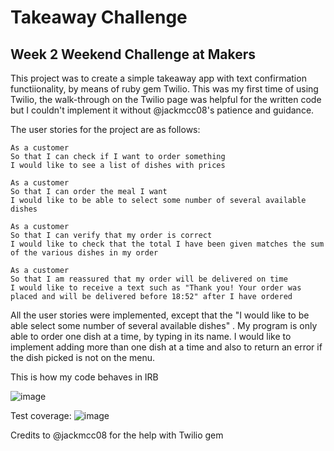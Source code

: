# Takeaway Challenge 

## Week 2 Weekend Challenge at Makers

This project was to create a simple takeaway app with text confirmation functiionality, by means of ruby gem Twilio.
This was my first time of using Twilio, the walk-through on the Twilio page was helpful for the written code but I couldn't implement it without @jackmcc08's patience and guidance.

The user stories for the project are as follows: 

```
As a customer
So that I can check if I want to order something
I would like to see a list of dishes with prices

As a customer
So that I can order the meal I want
I would like to be able to select some number of several available dishes

As a customer
So that I can verify that my order is correct
I would like to check that the total I have been given matches the sum of the various dishes in my order

As a customer
So that I am reassured that my order will be delivered on time
I would like to receive a text such as "Thank you! Your order was placed and will be delivered before 18:52" after I have ordered
```

All the user stories were implemented, except that the "I would like to be able select some number of several available dishes" . My program is only able to order one dish at a time, by typing in its name. I would like to implement adding more than one dish at a time and also to return an error if the dish picked is not on the menu. 

This is how my code behaves in IRB

![image](https://user-images.githubusercontent.com/30720508/111869758-bb83f400-8978-11eb-9a3a-fd6bc5f024c2.png)

Test coverage: 
![image](https://user-images.githubusercontent.com/30720508/111870050-45808c80-897a-11eb-954d-ef5d55bb0d3e.png)



Credits to @jackmcc08 for the help with Twilio gem 

